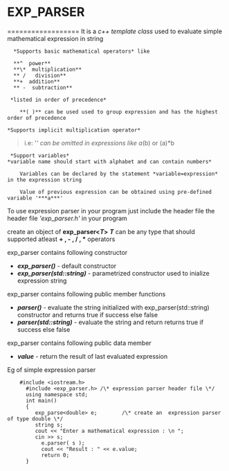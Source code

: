 # EXP_PARSER 
==================
It is a *c++ template class* used to evaluate simple mathematical expression in string

      *Supports basic mathematical operators* like

      **^  power**
      **\*  multiplication**
      ** /   division**
      **+  addition**
      ** -  subtraction**

     *listed in order of precedence*

        **( )** can be used used to group expression and has the highest order of precedence

    *Supports implicit multiplication operator*
  >	  i.e: '*' can be omitted in expressions like a*(b) or (a)*b

     *Support variables*
    *variable name should start with alphabet and can contain numbers*

        Variables can be declared by the statement *variable=expression* in the expression string

        Value of previous expression can be obtained using pre-defined variable '***a***'


To use expression parser in your program just include the header file the header file *'exp_parser.h'* in your program

create an object of  **exp_parser<*T*>**
***T*** can  be any type that should supported atleast
**+	 , -  , / , \*** operators

exp_parser contains following constructor
  -	  ***exp_parser()***    -   default constructor
  -	  ***exp_parser(std::string)***  -  parametrized constructor used to inialize expression string

exp_parser contains following public member functions
  -	 ***parser()*** - evaluate the string initialized with exp_parser(std::string) constructor and returns true if success else false
  -	 ***parser(std::string)*** -  evaluate the string and return returns true if success else false

exp_parser contains following public data member
  -	 ***value*** - return the result of last evaluated expression



Eg of simple expression parser
```
    #include <iostream.h>
  	  #include <exp_parser.h> /\* expression parser header file \*/
  	  using namespace std;
  	  int main()
  	  {
         exp_parse<double> e;        /\* create an  expression parser of type double \*/
         string s;
         cout << "Enter a mathematical expression : \n ";
         cin >> s;
  	       e.parser( s );
  	       cout << "Result : " << e.value;
  	       return 0;
  	  }
```